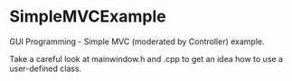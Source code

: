 # SimpleMVCExample
GUI Programming - Simple MVC (moderated by Controller) example.

Take a careful look at mainwindow.h and .cpp to get an idea how to use a user-defined class.
